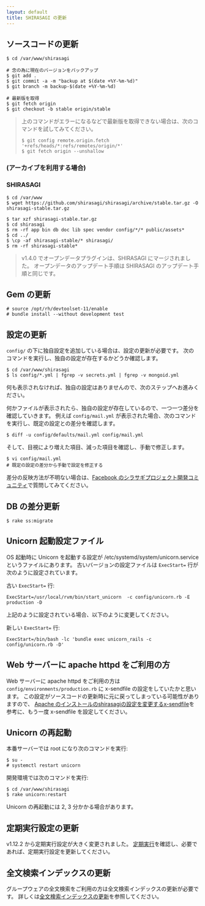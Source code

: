 ```yaml
---
layout: default
title: SHIRASAGI の更新
---
```


## ソースコードの更新

~~~
$ cd /var/www/shirasagi

# 念の為に現在のバージョンをバックアップ
$ git add .
$ git commit -a -m "backup at $(date +%Y-%m-%d)"
$ git branch -m backup-$(date +%Y-%m-%d)

# 最新版を取得
$ git fetch origin
$ git checkout -b stable origin/stable
~~~

> 上のコマンドがエラーになるなどで最新版を取得できない場合は、次のコマンドを試してみてください。
> 
> ~~~
> $ git config remote.origin.fetch '+refs/heads/*:refs/remotes/origin/*'
> $ git fetch origin --unshallow
> ~~~

### (アーカイブを利用する場合)

### SHIRASAGI

~~~
$ cd /var/www
$ wget https://github.com/shirasagi/shirasagi/archive/stable.tar.gz -O shirasagi-stable.tar.gz

$ tar xzf shirasagi-stable.tar.gz
$ cd shirasagi
$ rm -rf app bin db doc lib spec vendor config/*/* public/assets*
$ cd ../
$ \cp -af shirasagi-stable/* shirasagi/
$ rm -rf shirasagi-stable*
~~~

> v1.4.0 でオープンデータプラグインは、SHIRASAGI にマージされました。
> オープンデータのアップデート手順は SHIRASAGI のアップデート手順と同じです。

## Gem の更新

~~~
# source /opt/rh/devtoolset-11/enable
# bundle install --without development test
~~~

## 設定の更新

`config/` の下に独自設定を追加している場合は、設定の更新が必要です。
次のコマンドを実行し、独自の設定が存在するかどうか確認します。

~~~
$ cd /var/www/shirasagi
$ ls config/*.yml | fgrep -v secrets.yml | fgrep -v mongoid.yml
~~~

何も表示されなければ、独自の設定はありませんので、次のステップへお進みください。

何かファイルが表示されたら、独自の設定が存在しているので、一つ一つ差分を確認していきます。
例えば `config/mail.yml` が表示された場合、次のコマンドを実行し、既定の設定との差分を確認します。

~~~
$ diff -u config/defaults/mail.yml config/mail.yml
~~~

そして、目視により増えた項目、減った項目を確認し、手動で修正します。

~~~
$ vi config/mail.yml
# 既定の設定の差分から手動で設定を修正する
~~~

差分の反映方法が不明ない場合は、[Facebook のシラサギプロジェクト開発コミュニティ](https://www.facebook.com/groups/ssproj/)で質問してみてください。

## DB の差分更新

~~~
$ rake ss:migrate
~~~

## Unicorn 起動設定ファイル

OS 起動時に Unicorn を起動する設定が /etc/systemd/system/unicorn.service というファイルにあります。
古いバージョンの設定ファイルは `ExecStart=` 行が次のように設定されています。

古い `ExecStart=` 行:

~~~
ExecStart=/usr/local/rvm/bin/start_unicorn  -c config/unicorn.rb -E production -D
~~~

上記のように設定されている場合、以下のように変更してください。

新しい `ExecStart=` 行:

~~~
ExecStart=/bin/bash -lc 'bundle exec unicorn_rails -c config/unicorn.rb -D'
~~~

## Web サーバーに apache httpd をご利用の方

Web サーバーに apache httpd をご利用の方は `config/environments/production.rb` に x-sendfile の設定をしていたかと思います。
この設定がソースコードの更新時に元に戻ってしまっている可能性がありますので、
[Apache のインストールのshirasagiの設定を変更するx-sendfile](/installation/apache.html#shirasagiの設定を変更するx-sendfile)を参考に、もう一度 x-sendfile を設定してください。

## Unicorn の再起動

本番サーバーでは root になり次のコマンドを実行:

~~~
$ su -
# systemctl restart unicorn
~~~

開発環境では次のコマンドを実行:

~~~
$ cd /var/www/shirasagi
$ rake unicorn:restart
~~~

Unicorn の再起動には 2, 3 分かかる場合があります。

## 定期実行設定の更新

v1.12.2 から定期実行設定が大きく変更されました。
[定期実行](/settings/cron.html)を確認し、必要であれば、定期実行設定を更新してください。

## 全文検索インデックスの更新

グループウェアの全文検索をご利用の方は全文検索インデックスの更新が必要です。
詳しくは[全文検索インデックスの更新](/updation/elasticsearch_index.html)を参照してください。
